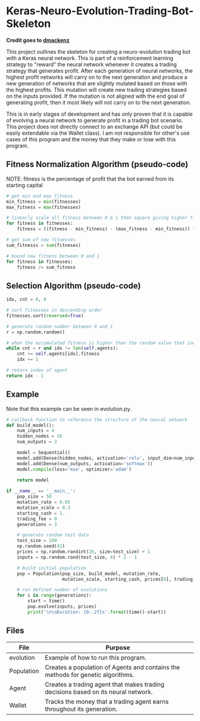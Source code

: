 # Keras-Neuro-Evolution-Trading-Bot-Skeleton   

**Credit goes to [dmackenz](https://github.com/dmackenz)**   

This project outlines the skeleton for creating a neuro-evolution trading bot with a Keras neural network. This is part of a reinforcement learning strategy to "reward" the neural network whenever it creates a trading strategy that generates profit. After each generation of neural networks, the highest profit networks will carry on to the next generation and produce a new generation of networks that are slightly mutated based on those with the highest profits. This mutation will create new trading strategies based on the inputs provided. If the mutation is not aligned with the end goal of generating profit, then it most likely will not carry on to the next generation.

This is in early stages of development and has only proven that it is capable of evolving a neural network to generate profit in a trading bot scenario. This project does not directly connect to an exchange API (but could be easily extendable via the Wallet class). I am not responsible for other's use cases of this program and the money that they make or lose with this program.

## Fitness Normalization Algorithm (pseudo-code)
NOTE: fitness is the percentage of profit that the bot earned from its starting capital
```Python
# get min and max fitness
min_fitness = min(fitnesses)
max_fitness = max(fitnesses)

# linearly scale all fitness between 0 & 1 then square giving higher fitness more of an edge
for fitness in fitnesses:
	fitness = ((fitness - min_fitness) - (max_fitness - min_fitness)) ** 2

# get sum of new fitnesses
sum_fitnesss = sum(fitneses)

# bound new fitness between 0 and 1 
for fitness in fitnesses:
	fitness /= sum_fitness
```

## Selection Algorithm (pseudo-code)
```Python
idx, cnt = 0, 0

# sort fitnesses in descending order
fitnesses.sort(reversed=True)

# generate random number between 0 and 1
r = np.random.random()

# when the accumulated fitness is higher than the random value that index is selected for breeding
while cnt < r and idx != len(self.agents):
    cnt += self.agents[idx].fitness
    idx += 1

# return index of agent
return idx - 1
```

## Example
Note that this example can be seen in evolution.py.
```python
# callback function to reference the structure of the neural network
def build_model():
    num_inputs = 4
    hidden_nodes = 16
    num_outputs = 3

    model = Sequential()
    model.add(Dense(hidden_nodes, activation='relu', input_dim=num_inputs))
    model.add(Dense(num_outputs, activation='softmax'))
    model.compile(loss='mse', optimizer='adam')
    
    return model

if __name__ == '__main__':
    pop_size = 50
    mutation_rate = 0.05
    mutation_scale = 0.3
    starting_cash = 1.
    trading_fee = 0
    generations = 3

    # generate random test data
    test_size = 100
    np.random.seed(42)
    prices = np.random.randint(20, size=test_size) + 1
    inputs = np.random.rand(test_size, 4) * 2 - 1

    # build initial population
    pop = Population(pop_size, build_model, mutation_rate, 
                     mutation_scale, starting_cash, prices[0], trading_fee)

    # run defined number of evolutions
    for i in range(generations):
        start = time()
        pop.evolve(inputs, prices)
        print('\n\nDuration: {0:.2f}s'.format(time()-start))
```

## Files
| File | Purpose |
| ------ | ------ |
| evolution | Example of how to run this program.  |
| Population | Creates a population of Agents and contains the methods for genetic algorithms. |
| Agent | Creates a trading agent that makes trading decisions based on its neural network. |
| Wallet | Tracks the money that a trading agent earns throughout its generation. |
